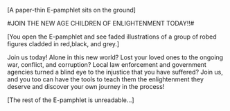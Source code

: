 [A paper-thin E-pamphlet sits on the ground]  
  
#JOIN THE NEW AGE CHILDREN OF ENLIGHTENMENT TODAY!!#  
  
[You open the E-pamphlet and see faded illustrations of a group of robed figures cladded in red,black, and grey.]  
  
Join us today! Alone in this new world? Lost your loved ones to the ongoing war, conflict, and corruption? Local law enforcement and government agencies turned a blind eye to the injustice that you have suffered? Join us, and you too can have the tools to teach them the enlightenment they deserve and discover your own journey in the process!  
  
[The rest of the E-pamphlet is unreadable...]  

